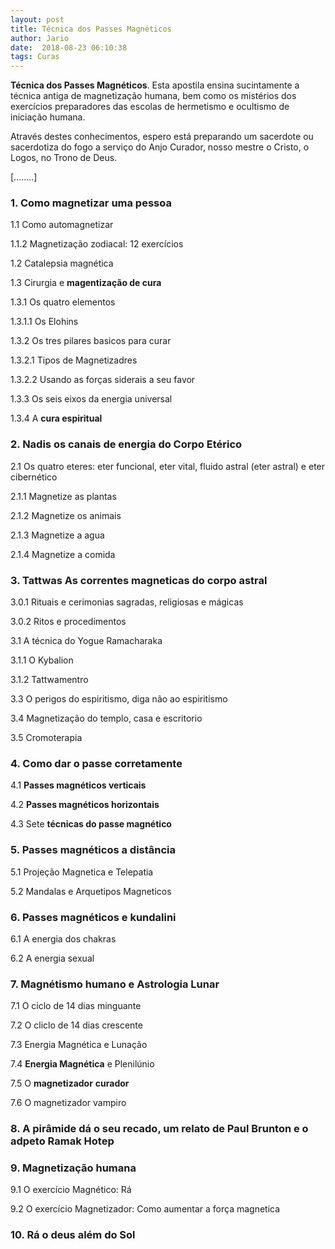 ```yaml
---
layout: post
title: Técnica dos Passes Magnéticos
author: Jario
date:  2018-08-23 06:10:38
tags: Curas
---
```

 **Técnica dos Passes Magnéticos**. Esta apostila ensina sucintamente a técnica antiga de magnetização humana, bem como os mistérios dos exercícios preparadores das escolas de hermetismo e ocultismo de iniciação humana. 

Através destes conhecimentos, espero está preparando um sacerdote ou sacerdotiza do fogo a serviço do Anjo Curador, nosso mestre o Cristo, o Logos, no Trono de Deus.
  
[&#8230;&#8230;..]

### 1. Como magnetizar uma pessoa

1.1 Como automagnetizar

1.1.2 Magnetização zodiacal: 12 exercícios

1.2 Catalepsia magnética

1.3 Cirurgia e **magentização de cura**

1.3.1 Os quatro elementos

1.3.1.1 Os Elohins

1.3.2 Os tres pilares basicos para curar

1.3.2.1 Tipos de Magnetizadres

1.3.2.2 Usando as forças siderais a seu favor

1.3.3 Os seis eixos da energia universal

1.3.4 A **cura espiritual**

### 2. Nadis os canais de energia do Corpo Etérico

2.1 Os quatro eteres: eter funcional, eter vital, fluido astral (eter astral) e eter cibernético

2.1.1 Magnetize as plantas

2.1.2 Magnetize os animais

2.1.3 Magnetize a agua

2.1.4 Magnetize a comida

### 3. Tattwas As correntes magneticas do corpo astral

3.0.1 Rituais e cerimonias sagradas, religiosas e mágicas

3.0.2 Ritos e procedimentos

3.1 A técnica do Yogue Ramacharaka

3.1.1 O Kybalion

3.1.2 Tattwamentro

3.3 O perigos do espiritismo, diga não ao espiritismo

3.4 Magnetização do templo, casa e escritorio

3.5 Cromoterapia

### 4. Como dar o passe corretamente

4.1 **Passes magnéticos verticais**

4.2 **Passes magnéticos horizontais**

4.3 Sete **técnicas do passe magnético**

### 5. Passes magnéticos a distância

5.1 Projeção Magnetica e Telepatia

5.2 Mandalas e Arquetipos Magneticos

### 6. Passes magnéticos e kundalini

6.1 A energia dos chakras

6.2 A energia sexual

### 7. Magnétismo humano e Astrologia Lunar

7.1 O ciclo de 14 dias minguante

7.2 O cliclo de 14 dias crescente

7.3 Energia Magnética e Lunação

7.4 **Energia Magnética** e Plenilúnio

7.5 O **magnetizador** **curador**

7.6 O magnetizador vampiro

### 8. A pirâmide dá o seu recado, um relato de Paul Brunton e o adpeto Ramak Hotep

### 9. Magnetização humana

9.1 O exercício Magnético: Rá

9.2 O exercício Magnetizador: Como aumentar a força magnetica

### 10. Rá o deus além do Sol

